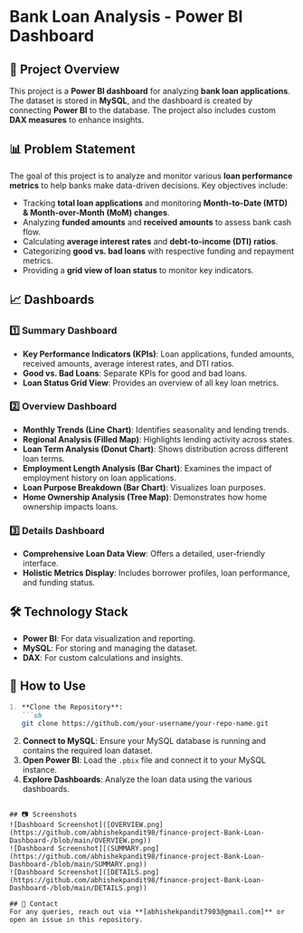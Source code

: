 # Bank Loan Analysis - Power BI Dashboard

## 📌 Project Overview
This project is a **Power BI dashboard** for analyzing **bank loan applications**. The dataset is stored in **MySQL**, and the dashboard is created by connecting **Power BI** to the database. The project also includes custom **DAX measures** to enhance insights.

## 📊 Problem Statement
The goal of this project is to analyze and monitor various **loan performance metrics** to help banks make data-driven decisions. Key objectives include:
- Tracking **total loan applications** and monitoring **Month-to-Date (MTD) & Month-over-Month (MoM) changes**.
- Analyzing **funded amounts** and **received amounts** to assess bank cash flow.
- Calculating **average interest rates** and **debt-to-income (DTI) ratios**.
- Categorizing **good vs. bad loans** with respective funding and repayment metrics.
- Providing a **grid view of loan status** to monitor key indicators.

## 📈 Dashboards
### 1️⃣ Summary Dashboard
- **Key Performance Indicators (KPIs)**: Loan applications, funded amounts, received amounts, average interest rates, and DTI ratios.
- **Good vs. Bad Loans**: Separate KPIs for good and bad loans.
- **Loan Status Grid View**: Provides an overview of all key loan metrics.

### 2️⃣ Overview Dashboard
- **Monthly Trends (Line Chart)**: Identifies seasonality and lending trends.
- **Regional Analysis (Filled Map)**: Highlights lending activity across states.
- **Loan Term Analysis (Donut Chart)**: Shows distribution across different loan terms.
- **Employment Length Analysis (Bar Chart)**: Examines the impact of employment history on loan applications.
- **Loan Purpose Breakdown (Bar Chart)**: Visualizes loan purposes.
- **Home Ownership Analysis (Tree Map)**: Demonstrates how home ownership impacts loans.

### 3️⃣ Details Dashboard
- **Comprehensive Loan Data View**: Offers a detailed, user-friendly interface.
- **Holistic Metrics Display**: Includes borrower profiles, loan performance, and funding status.

## 🛠️ Technology Stack
- **Power BI**: For data visualization and reporting.
- **MySQL**: For storing and managing the dataset.
- **DAX**: For custom calculations and insights.

## 🚀 How to Use
```markdown
1. **Clone the Repository**:
   ```sh
   git clone https://github.com/your-username/your-repo-name.git
   ```
2. **Connect to MySQL**: Ensure your MySQL database is running and contains the required loan dataset.
3. **Open Power BI**: Load the `.pbix` file and connect it to your MySQL instance.
4. **Explore Dashboards**: Analyze the loan data using the various dashboards.
```

## 📷 Screenshots
![Dashboard Screenshot]([OVERVIEW.png](https://github.com/abhishekpandit98/finance-project-Bank-Loan-Dashboard-/blob/main/OVERVIEW.png))
![Dashboard Screenshot][(SUMMARY.png](https://github.com/abhishekpandit98/finance-project-Bank-Loan-Dashboard-/blob/main/SUMMARY.png))
![Dashboard Screenshot]([DETAILS.png](https://github.com/abhishekpandit98/finance-project-Bank-Loan-Dashboard-/blob/main/DETAILS.png))

## 📩 Contact
For any queries, reach out via **[abhishekpandit7903@gmail.com]** or open an issue in this repository.

